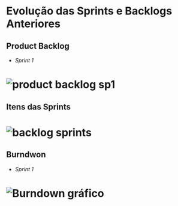 # Evolução das Sprints e Backlogs Anteriores

## Product Backlog 

- *Sprint 1*
# ![product backlog sp1](https://user-images.githubusercontent.com/82103455/115123303-bbd0d880-9f92-11eb-83dc-80f8b02f88d5.jpeg)

## Itens das Sprints 
# ![backlog sprints](https://user-images.githubusercontent.com/82103455/115123833-4286b500-9f95-11eb-9d0d-4121acfd6fe5.jpeg)

## Burndwon

- *Sprint 1*
# ![Burndown gráfico](https://user-images.githubusercontent.com/82103455/115123879-85e12380-9f95-11eb-8a2b-7ff83075e820.jpeg)




